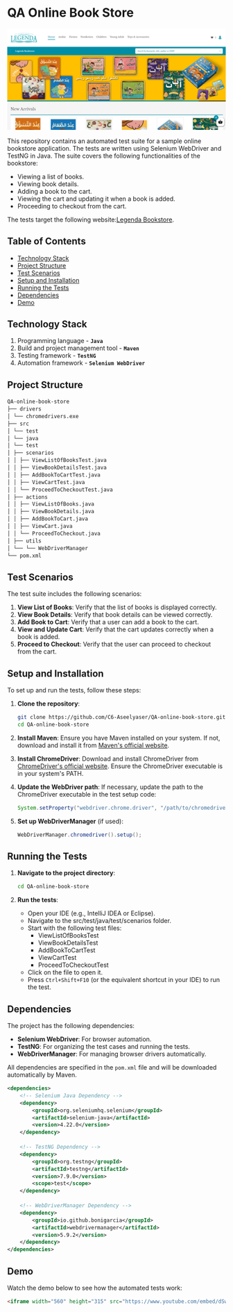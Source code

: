# QA Online Book Store
![img_1.png](img_1.png)

This repository contains an automated test suite for a sample online bookstore application. The tests are written using Selenium WebDriver and TestNG in Java. The suite covers the following functionalities of the bookstore:
- Viewing a list of books.
- Viewing book details.
- Adding a book to the cart.
- Viewing the cart and updating it when a book is added.
- Proceeding to checkout from the cart.

The tests target the following website:[Legenda Bookstore](https://legendabookstore.com/).

## Table of Contents

- [Technology Stack](#Technology-Stack)
- [Project Structure](#project-structure)
- [Test Scenarios](#test-scenarios)
- [Setup and Installation](#setup-and-installation)
- [Running the Tests](#running-the-tests)
- [Dependencies](#dependencies)
- [Demo](#demo)


## Technology Stack
1. Programming language - **`Java`** 
2. Build and project management tool - **`Maven`** 
3. Testing framework - **`TestNG`**
4. Automation framework - **`Selenium WebDriver`** 


## Project Structure

```bash
QA-online-book-store
├── drivers
│ └── chromedrivers.exe
├── src
│ └── test
│ └── java
│ └── test
│ ├── scenarios
│ │ ├── ViewListOfBooksTest.java
│ │ ├── ViewBookDetailsTest.java
│ │ ├── AddBookToCartTest.java
│ │ ├── ViewCartTest.java
│ │ └── ProceedToCheckoutTest.java
│ ├── actions
│ │ ├── ViewListOfBooks.java
│ │ ├── ViewBookDetails.java
│ │ ├── AddBookToCart.java
│ │ ├── ViewCart.java
│ │ └── ProceedToCheckout.java
│ ├── utils
│ └── └── WebDriverManager
└── pom.xml
```

## Test Scenarios

The test suite includes the following scenarios:

1. **View List of Books**: Verify that the list of books is displayed correctly.
2. **View Book Details**: Verify that book details can be viewed correctly.
3. **Add Book to Cart**: Verify that a user can add a book to the cart.
4. **View and Update Cart**: Verify that the cart updates correctly when a book is added.
5. **Proceed to Checkout**: Verify that the user can proceed to checkout from the cart.
## Setup and Installation

To set up and run the tests, follow these steps:

1. **Clone the repository**:
    ```bash
    git clone https://github.com/C6-Aseelyaser/QA-online-book-store.git
    cd QA-online-book-store
    ```

2. **Install Maven**: Ensure you have Maven installed on your system. If not, download and install it from [Maven's official website](https://maven.apache.org/install.html).

3. **Install ChromeDriver**: Download and install ChromeDriver from [ChromeDriver's official website](https://developer.chrome.com/docs/chromedriver/downloads). Ensure the ChromeDriver executable is in your system's PATH.

4. **Update the WebDriver path**: If necessary, update the path to the ChromeDriver executable in the test setup code:
    ```java
    System.setProperty("webdriver.chrome.driver", "/path/to/chromedriver");
    ```

5. **Set up WebDriverManager** (if used):
    ```java
    WebDriverManager.chromedriver().setup();
    ```

## Running the Tests

1. **Navigate to the project directory**:
    ```bash
    cd QA-online-book-store
    ```

2. **Run the tests**:
   - Open your IDE (e.g., IntelliJ IDEA or Eclipse).
   - Navigate to the src/test/java/test/scenarios folder.
   - Start with the following test files:
     - ViewListOfBooksTest
     - ViewBookDetailsTest 
     - AddBookToCartTest 
     - ViewCartTest 
     - ProceedToCheckoutTest
   - Click on the file to open it.
   - Press `Ctrl+Shift+F10` (or the equivalent shortcut in your IDE) to run the test.

## Dependencies

The project has the following dependencies:

- **Selenium WebDriver**: For browser automation.
- **TestNG**: For organizing the test cases and running the tests.
- **WebDriverManager**: For managing browser drivers automatically.

All dependencies are specified in the `pom.xml` file and will be downloaded automatically by Maven.

```xml
<dependencies>
    <!-- Selenium Java Dependency -->
    <dependency>
        <groupId>org.seleniumhq.selenium</groupId>
        <artifactId>selenium-java</artifactId>
        <version>4.22.0</version>
    </dependency>

    <!-- TestNG Dependency -->
    <dependency>
        <groupId>org.testng</groupId>
        <artifactId>testng</artifactId>
        <version>7.9.0</version>
        <scope>test</scope>
    </dependency>
    
    <!-- WebDriverManager Dependency -->
    <dependency>
        <groupId>io.github.bonigarcia</groupId>
        <artifactId>webdrivermanager</artifactId>
        <version>5.9.2</version>
    </dependency>
</dependencies>
```
## Demo

Watch the demo below to see how the automated tests work:
```html
<iframe width="560" height="315" src="https://www.youtube.com/embed/dSwbmEWFmG0?autoplay=1" frameborder="0" allow="autoplay; encrypted-media" allowfullscreen></iframe>
```





